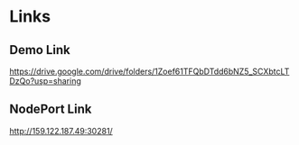 # Links

## Demo Link
https://drive.google.com/drive/folders/1Zoef61TFQbDTdd6bNZ5_SCXbtcLTDzQo?usp=sharing

## NodePort Link
http://159.122.187.49:30281/
